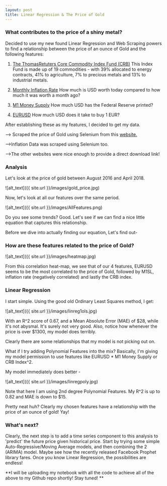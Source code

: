 ```yaml
---
layout: post
title: Linear Regression & The Price of Gold
---
```




### What contributes to the price of a shiny metal?

Decided to use my new found Linear Regression and Web Scraping powers to find a relationship between the price of an ounce of Gold and the following features:

1. <a href='https://financial.thomsonreuters.com/en/products/data-analytics/market-data/indices/commodity-index.html'>The ThomasRetuters Core Commodity Index Fund (CRB)</a>
  This Index Fund is made up of 19 commodities - with 39% allocated to energy contracts, 41% to agriculture, 7% to precious metals and 13% to industrial metals.

2. <a href='https://inflationdata.com/Inflation/Inflation_Rate/CurrentInflation.asp?reloaded=true'>Monthly Inflation Rate</a>
  How much is USD worth today compared to how much it was worth a month ago?

3. <a href='https://fred.stlouisfed.org/series/M1'>M1 Money Supply</a>
  How much USD has the Federal Reserve printed?

4. <a href='https://www.investing.com/currencies/eur-usd-historical-data'>EURUSD</a>
  How much USD does it take to buy 1 EUR?

After establishing these as my features, I decided to get my data.

--> Scraped the price of Gold using Selenium from this <a href='http://onlygold.com/Info/Search-Gold-Prices.asp'>website.</a>

-->Inflation Data was scraped using Selenium too.

-->The other websites were nice enough to provide a direct download link!


### Analysis

Let's look at the price of gold between August 2016 and April 2018.

![alt_text]({{ site.url }}/images/gold_price.jpg)

Now, let's look at all our features over the same period.

![alt_text]({{ site.url }}/images/AllFeatures.png)


Do you see some trends? Good. Let's see if we can find a nice little equation that captures this relationship.

Before we dive into actually finding our equation, Let's find out-

### How are these features related to the price of Gold?

![alt_text]({{ site.url }}/images/heatmap.jpg)

From this correlation heat-map, we see that of our 4 features, EURUSD seems to be the most correlated to the price of Gold, followed by M1SL, inflation rate (negatively correlated) and lastly the CRB index.

### Linear Regression

I start simple. Using the good old Ordinary Least Squares method, I get:

![alt_text]({{ site.url }}/images/linreg1ols.jpg)

With an R^2 score of 0.67, and a Mean Absolute Error (MAE) of $28, while it's not abysmal. It's surely not very good. Also, notice how whenever the price is over $1300, my model does terribly.

Clearly there are some relationships that my model is not picking out on.

What if I try adding Polynomial Features into the mix? Basically, I'm giving my model permission to use features like EURUSD * M1 Money Supply or CRB Index^2.

My model immediately does better -

![alt_text]({{ site.url }}/images/linregpoly.jpg)

Note that here I am using 2nd degree Polynomial Features. My R^2 is up to 0.82 and MAE is down to $15.

Pretty neat huh? Clearly my chosen features have a relationship with the price of an ounce of gold! Yay!

### What's next?

Clearly, the next step is to add a time series component to this analysis to 'predict' the future price given historical price. Start by trying some simple Auto-Regressive/Moving Average models, and then combining the 2 (ARIMA) model. Maybe see how the recently released Facebook Prophet library fares. Once you know Linear Regression, the possibilities are endless!

**I will be uploading my notebook with all the code to achieve all of the above to my Github repo shortly! Stay tuned! **
